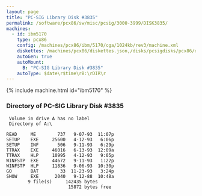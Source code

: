 ```yaml
---
layout: page
title: "PC-SIG Library Disk #3835"
permalink: /software/pcx86/sw/misc/pcsig/3000-3999/DISK3835/
machines:
  - id: ibm5170
    type: pcx86
    config: /machines/pcx86/ibm/5170/cga/1024kb/rev3/machine.xml
    diskettes: /machines/pcx86/diskettes.json,/disks/pcsigdisks/pcx86/diskettes.json
    autoGen: true
    autoMount:
      B: "PC-SIG Library Disk #3835"
    autoType: $date\r$time\rB:\rDIR\r
---
```


{% include machine.html id="ibm5170" %}

### Directory of PC-SIG Library Disk #3835

     Volume in drive A has no label
     Directory of A:\

    READ     ME        737   9-07-93  11:07p
    SETUP    EXE     25600   4-12-93   6:06p
    SETUP    INF       506   9-11-93   6:29p
    TTRAX    EXE     46016   6-13-93  12:09a
    TTRAX    HLP     10995   4-12-93   9:05p
    WINFSTP  EXE     44672   9-11-93   1:22p
    WINFSTP  HLP     11836   9-06-93  10:30p
    GO       BAT        33  11-23-93   3:24p
    SHOW     EXE      2040   9-12-88  10:48a
            9 file(s)     142435 bytes
                           15872 bytes free
